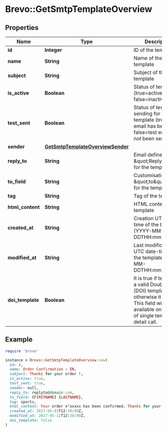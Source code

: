 # Brevo::GetSmtpTemplateOverview

## Properties

| Name | Type | Description | Notes |
| ---- | ---- | ----------- | ----- |
| **id** | **Integer** | ID of the template |  |
| **name** | **String** | Name of the template |  |
| **subject** | **String** | Subject of the template |  |
| **is_active** | **Boolean** | Status of template (true&#x3D;active, false&#x3D;inactive) |  |
| **test_sent** | **Boolean** | Status of test sending for the template (true&#x3D;test email has been sent, false&#x3D;test email has not been sent) |  |
| **sender** | [**GetSmtpTemplateOverviewSender**](GetSmtpTemplateOverviewSender.md) |  |  |
| **reply_to** | **String** | Email defined as the \&quot;Reply to\&quot; for the template |  |
| **to_field** | **String** | Customisation of the \&quot;to\&quot; field for the template |  |
| **tag** | **String** | Tag of the template |  |
| **html_content** | **String** | HTML content of the template |  |
| **created_at** | **String** | Creation UTC date-time of the template (YYYY-MM-DDTHH:mm:ss.SSSZ) |  |
| **modified_at** | **String** | Last modification UTC date-time of the template (YYYY-MM-DDTHH:mm:ss.SSSZ) |  |
| **doi_template** | **Boolean** | It is true if template is a valid Double opt-in (DOI) template, otherwise it is false. This field will be available only in case of single template detail call. | [optional] |

## Example

```ruby
require 'brevo'

instance = Brevo::GetSmtpTemplateOverview.new(
  id: 4,
  name: Order Confirmation - EN,
  subject: Thanks for your order !,
  is_active: true,
  test_sent: true,
  sender: null,
  reply_to: replyto@domain.com,
  to_field: {FIRSTNAME} {LASTNAME},
  tag: sports,
  html_content: Your order n°xxxxx has been confirmed. Thanks for your purchase.,
  created_at: 2017-05-01T12:30:00Z,
  modified_at: 2017-05-12T12:30:00Z,
  doi_template: false
)
```

